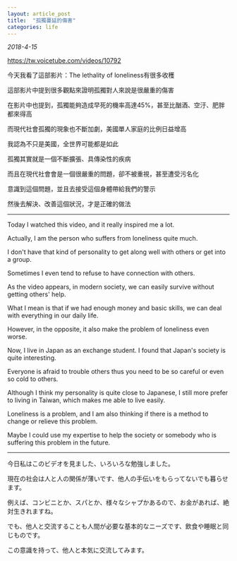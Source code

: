 ```yaml
---
layout: article_post
title:  "孤獨蔓延的傷害"
categories: life
---
```


*2018-4-15*

https://tw.voicetube.com/videos/10792

今天我看了這部影片：The lethality of loneliness有很多收穫

這部影片中提到很多觀點來證明孤獨對人來說是很嚴重的傷害

在影片中也提到，孤獨能夠造成早死的機率高達45%，甚至比酗酒、空汙、肥胖都來得高

而現代社會孤獨的現象也不斷加劇，美國單人家庭的比例日益增高

我認為不只是美國，全世界可能都是如此

孤獨其實就是一個不斷擴張、具傳染性的疾病

而且在現代社會會是一個很嚴重的問題，卻不被重視，甚至遭受污名化

意識到這個問題，並且去接受這個身體帶給我們的警示

然後去解決、改善這個狀況，才是正確的做法

---

Today I watched this video, and it really inspired me a lot.

Actually, I am the person who suffers from loneliness quite much.

I don't have that kind of personality to get along well with others or get into a group.

Sometimes I even tend to refuse to have connection with others.

As the video appears, in modern society, we can easily survive without getting others' help.

What I mean is that if we had enough money and basic skills, we can deal with everything in our daily life.

However, in the opposite, it also make the problem of loneliness even worse.

Now, I live in Japan as an exchange student. I found that Japan's society is quite interesting.

Everyone is afraid to trouble others thus you need to be so careful or even so cold to others.

Although I think my personality is quite close to Japanese, I still more prefer to living in Taiwan, which makes me able to live easily.

Loneliness is a problem, and I am also thinking if there is a method to change or relieve this problem.

Maybe I could use my expertise to help the society or somebody who is suffering this problem in the future.

---

今日私はこのビデオを見ました、いろいろな勉強しました。

現在の社会は人と人の関係が薄いです、他人の手伝いをもらってないでも暮らせます。

例えば、コンビニとか、スパとか、様々なシャプかあるので、お金があれば、絶対生きれますね。

でも、他人と交流することも人間が必要な基本的なニーズです、飲食や睡眠と同じものです。

この意識を持って、他人と本気に交流してみます。









